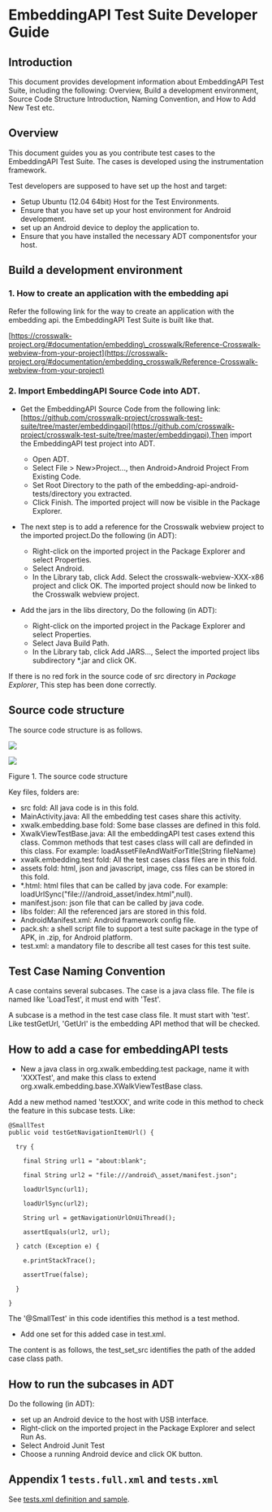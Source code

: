 # EmbeddingAPI Test Suite Developer Guide

## Introduction

This document provides development information about EmbeddingAPI Test Suite, including the following: Overview, Build a development environment, Source Code Structure Introduction, Naming Convention, and How to Add New Test etc.

## Overview

This document guides you as you contribute test cases to the EmbeddingAPI Test Suite. The cases is developed using the instrumentation framework.

Test developers are supposed to have set up the host and target:

- Setup Ubuntu (12.04 64bit) Host for the Test Environments.
- Ensure that you have set up your host environment for Android development.
- set up an Android device to deploy the application to.
- Ensure that you have installed the necessary ADT componentsfor your host.

## Build a development environment

### 1. How to create an application with the embedding api

Refer the following link for the way to create an application with the embedding api. the EmbeddingAPI Test Suite is built like that.

[https://crosswalk-project.org/#documentation/embedding\_crosswalk/Reference-Crosswalk-webview-from-your-project](https://crosswalk-project.org/#documentation/embedding_crosswalk/Reference-Crosswalk-webview-from-your-project)

### 2. Import EmbeddingAPI Source Code into ADT.

- Get the EmbeddingAPI Source Code from the following link:[https://github.com/crosswalk-project/crosswalk-test-suite/tree/master/embeddingapi](https://github.com/crosswalk-project/crosswalk-test-suite/tree/master/embeddingapi),Then import the EmbeddingAPI test project into ADT.

  - Open ADT.
  - Select File > New>Project..., then Android>Android Project From Existing Code.
  - Set Root Directory to the path of the embedding-api-android-tests/directory you extracted.
  - Click Finish. The imported project will now be visible in the Package Explorer.


- The next step is to add a reference for the Crosswalk webview project to the imported project.Do the following (in ADT):

  - Right-click on the imported project in the Package Explorer and select Properties.
  - Select Android.
  - In the Library tab, click Add. Select the crosswalk-webview-XXX-x86 project and click OK. The imported project should now be linked to the Crosswalk webview project.

- Add the jars in the libs directory, Do the following (in ADT):

  - Right-click on the imported project in the Package Explorer and select Properties.
  - Select Java Build Path.
  - In the Library tab, click Add JARS…, Select the imported project libs subdirectory \*.jar and click OK.

If there is no red fork in the source code of src directory in _Package Explorer_, This step has been done correctly.

## Source code structure

The source code structure is as follows.

 ![](img/EmbeddingAPI_Test_Suite_Developer_Guide_1.png)

 ![](img/EmbeddingAPI_Test_Suite_Developer_Guide_2.png)

Figure 1. The source code structure

Key files, folders are:

- src fold: All java code is in this fold.
- MainActivity.java: All the embedding test cases share this activity.
- xwalk.embedding.base fold: Some base classes are defined in this fold.
- XwalkViewTestBase.java: All the embeddingAPI test cases extend this class. Common methods that test cases class will call are definded in this class. For example: loadAssetFileAndWaitForTitle(String fileName)
- xwalk.embedding.test fold: All the test cases class files are in this fold.
- assets fold: html, json and javascript, image, css files can be stored in this fold.
- *.html: html files that can be called by java code. For example: loadUrlSync("file:///android\_asset/index.html",null).
- manifest.json: json file that can be called by java code.
- libs folder: All the referenced jars are stored in this fold.
- AndroidManifest.xml: Android framework config file.
- pack.sh: a shell script file to support a test suite package in the type of APK, in .zip, for Android platform.
- test.xml: a mandatory file to describe all test cases for this test suite.

## Test Case Naming Convention

A case contains several subcases. The case is a java class file. The file is named like 'LoadTest', it must end with 'Test'.

A subcase is a method in the test case class file. It must start with 'test'. Like testGetUrl, 'GetUrl' is the embedding API method that will be checked.

## How to add a case for embeddingAPI tests

- New a java class in org.xwalk.embedding.test package, name it with 'XXXTest', and make this class to extend org.xwalk.embedding.base.XWalkViewTestBase class.

Add a new method named 'testXXX', and write code in this method to check the feature in this subcase tests. Like:

    @SmallTest
    public void testGetNavigationItemUrl() {

      try {

        final String url1 = "about:blank";

        final String url2 = "file:///android\_asset/manifest.json";

        loadUrlSync(url1);

        loadUrlSync(url2);

        String url = getNavigationUrlOnUiThread();

        assertEquals(url2, url);

      } catch (Exception e) {

        e.printStackTrace();

        assertTrue(false);

      }

    }

The '@SmallTest' in this code identifies this method is a test method.

- Add one set for this added case in test.xml.

The content is as follows, the test\_set\_src identifies the path of the added case class path.

## How to run the subcases in ADT

Do the following (in ADT):

- set up an Android device to the host with USB interface.
- Right-click on the imported project in the Package Explorer and select Run As.
- Select Android Junit Test
- Choose a running Android device and click OK button.

## Appendix 1 `tests.full.xml` and `tests.xml`

See [tests.xml definition and sample](./Tests_XML_Definition_and_Sample.md).
